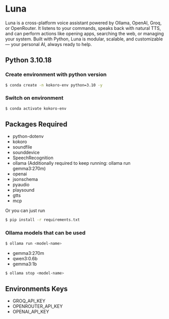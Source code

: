 # Luna

Luna is a cross-platform voice assistant powered by Ollama, OpenAI, Groq, or OpenRouter. It listens to your commands, speaks back with natural TTS, and can perform actions like opening apps, searching the web, or managing your system. Built with Python, Luna is modular, scalable, and customizable — your personal AI, always ready to help.

## Python 3.10.18

### Create environment with python version

```bash
$ conda create -n kokoro-env python=3.10 -y
```

### Switch on environment

```bash
$ conda activate kokoro-env
```

## Packages Required

- python-dotenv
- kokoro
- soundfile
- sounddevice
- SpeechRecognition
- ollama (Additionally required to keep running: ollama run gemma3:270m)
- openai
- jsonschema
- pyaudio
- playsound
- gtts
- mcp

Or you can just run

```bash
$ pip install -r requirements.txt
```

### Ollama models that can be used

```bash
$ ollama run <model-name>
```

- gemma3:270m
- qwen3:0.6b
- gemma3:1b

```bash
$ ollama stop <model-name>
```

## Environments Keys

- GROQ_API_KEY
- OPENROUTER_API_KEY
- OPENAI_API_KEY
